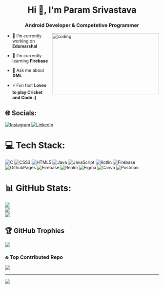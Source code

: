 <h1 align="center">Hi 👋, I'm Param Srivastava</h1>
<h3 align="center">Android Developer & Competetive Programmer</h3>
<img align="right" alt="coding" width="350" height="200" src="https://user-images.githubusercontent.com/74038190/225813708-98b745f2-7d22-48cf-9150-083f1b00d6c9.gif">


- 🔭 I’m currently working on **Edumarshal**

- 🌱 I’m currently learning **Firebase**

- 💬 Ask me about **XML**

- ⚡ Fun fact **Loves to play Cricket and Code :)**


## 🌐 Socials:
[![Instagram](https://img.shields.io/badge/Instagram-%23E4405F.svg?logo=Instagram&logoColor=white)](https://instagram.com/__.param.____?igsh=MWNnMjgwZ2FkdTkyaQ==) [![LinkedIn](https://img.shields.io/badge/LinkedIn-%230077B5.svg?logo=linkedin&logoColor=white)](https://linkedin.com/in/param-srivastava-2221a9216) 

# 💻 Tech Stack:
![C](https://img.shields.io/badge/c-%2300599C.svg?style=for-the-badge&logo=c&logoColor=white) ![CSS3](https://img.shields.io/badge/css3-%231572B6.svg?style=for-the-badge&logo=css3&logoColor=white) ![HTML5](https://img.shields.io/badge/html5-%23E34F26.svg?style=for-the-badge&logo=html5&logoColor=white) ![Java](https://img.shields.io/badge/java-%23ED8B00.svg?style=for-the-badge&logo=openjdk&logoColor=white) ![JavaScript](https://img.shields.io/badge/javascript-%23323330.svg?style=for-the-badge&logo=javascript&logoColor=%23F7DF1E) ![Kotlin](https://img.shields.io/badge/kotlin-%237F52FF.svg?style=for-the-badge&logo=kotlin&logoColor=white) ![Firebase](https://img.shields.io/badge/firebase-%23039BE5.svg?style=for-the-badge&logo=firebase) ![GithubPages](https://img.shields.io/badge/github%20pages-121013?style=for-the-badge&logo=github&logoColor=white) ![Firebase](https://img.shields.io/badge/Firebase-039BE5?style=for-the-badge&logo=Firebase&logoColor=white) ![Realm](https://img.shields.io/badge/Realm-39477F?style=for-the-badge&logo=realm&logoColor=white) ![Figma](https://img.shields.io/badge/figma-%23F24E1E.svg?style=for-the-badge&logo=figma&logoColor=white) ![Canva](https://img.shields.io/badge/Canva-%2300C4CC.svg?style=for-the-badge&logo=Canva&logoColor=white) ![Postman](https://img.shields.io/badge/Postman-FF6C37?style=for-the-badge&logo=postman&logoColor=white)
# 📊 GitHub Stats:
![](https://github-readme-stats.vercel.app/api?username=params19&theme=dark&hide_border=false&include_all_commits=false&count_private=false)<br/>
![](https://github-readme-streak-stats.herokuapp.com/?user=params19&theme=dark&hide_border=false)<br/>
![](https://github-readme-stats.vercel.app/api/top-langs/?username=params19&theme=dark&hide_border=false&include_all_commits=false&count_private=false&layout=compact)

## 🏆 GitHub Trophies
![](https://github-profile-trophy.vercel.app/?username=params19&theme=radical&no-frame=false&no-bg=false&margin-w=4)

### 🔝 Top Contributed Repo
![](https://github-contributor-stats.vercel.app/api?username=params19&limit=5&theme=dark&combine_all_yearly_contributions=true)

---
[![](https://visitcount.itsvg.in/api?id=params19&icon=3&color=1)](https://visitcount.itsvg.in)

<!-- Proudly created with GPRM ( https://gprm.itsvg.in ) -->
